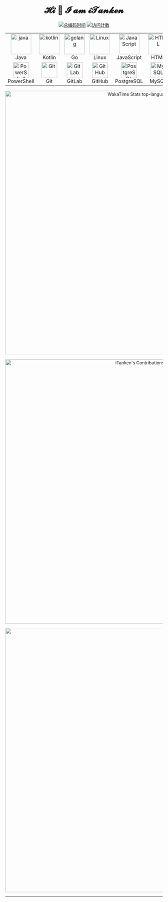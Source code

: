 <h1 align="center">𝓗𝓲 👋 𝓘 𝓪𝓶 𝓲𝓣𝓪𝓷𝓴𝓮𝓷</h1>

<p align="center">
  <a target="_blank" href="https://wakatime.com/@iTanken">
    <img alt="总编码时间" title="Wakatime coding activity Tracker" src="https://wakatime.com/badge/user/083fb826-e751-40d1-a6e0-14d05df1e605.svg?style=for-the-badge" /></a>
  <a target="_blank" href="https://github.com/iTanken">
    <img alt="访问计数" title="Profile views" src="https://komarev.com/ghpvc/?username=itanken&label=profile%20views%20&color=3fb950&style=for-the-badge" /></a>
</p>

<p align="center">
  <!--
  <a href="https://github.com/iTanken?tab=followers">
    <img alt="关注计数" title="Follow me on GitHub" src="https://custom-icon-badges.herokuapp.com/github/followers/iTanken?style=for-the-badge&logo=person-add&label=Followers"/></a>
  <a target="_blank" href="https://github.com/iTanken?tab=stars&sort=stargazers">
    <img alt="星标计数" title="Total stars on GitHub" src="https://custom-icon-badges.demolab.com/badge/dynamic/json?logo=star&label=Stars&style=for-the-badge&query=%24.stars&url=https://api.github-star-counter.workers.dev/user/iTanken" /></a>
  <a href="https://github.com/iTanken?tab=followers">
    <img alt="派生计数" title="Total forks on GitHub" src="https://img.shields.io/badge/dynamic/json?logo=github&label=Forks&style=for-the-badge&query=%24.forks&url=https://api.github-star-counter.workers.dev/user/iTanken"/></a>

  <a href="https://gitee.com/iTiki">
    <img alt="Gitee" title="Gitee" src="https://img.shields.io/badge/gitee-iTiki-blue?style=for-the-badge&logo=Gitee" /></a>
  -->
</p>

<table align="center" width="845">
    <tr>
        <td align="center" width="122">
          <img src="https://techstack-generator.vercel.app/java-icon.svg" alt="java" width="65" height="65" />
          <br>Java
        </td>
        <td align="center" width="122">
          <img src="https://skillicons.dev/icons?i=kotlin" alt="kotlin" width="65" height="65" />
          <br>Kotlin
        </td>
        <td align="center" width="122">
          <img src="https://skillicons.dev/icons?i=go" alt="golang" width="65" height="65" />
          <br>Go
        </td>
        <td align="center" width="122">
          <img src="https://skillicons.dev/icons?i=linux" alt="Linux" width="65" height="65" />
          <br>Linux
        </td>
        <td align="center" width="122">
          <img src="https://skillicons.dev/icons?i=js" alt="JavaScript" width="65" height="65" />
          <br>JavaScript
        </td>
        <td align="center"  width="122">
          <img src="https://skillicons.dev/icons?i=html" width="65" height="65" alt="HTML" />
          <br>HTML
        </td>
        <td align="center" width="122">
          <img src="https://skillicons.dev/icons?i=css" width="65" height="65" alt="CSS" />
          <br>CSS
        </td>
        <td align="center" width="122">
          <img src="https://techstack-generator.vercel.app/python-icon.svg" alt="python" width="65" height="65" />
          <br>Python
        </td>
    </tr>
    <tr>
        <td align="center" width="122">
          <img src="https://skillicons.dev/icons?i=powershell" width="50" height="50" alt="PowerShell" />
          <br>PowerShell
        </td>
        <td align="center" width="122"> 
          <img src="https://skillicons.dev/icons?i=git" width="50" height="50" alt="Git" />
          <br>Git
        </td>
        <td align="center"  width="122">
          <img src="https://skillicons.dev/icons?i=gitlab" width="50" height="50" alt="GitLab" />
          <br>GitLab
        </td>
        <td align="center" width="122">
          <img src="https://skillicons.dev/icons?i=github" width="50" height="50" alt="GitHub" />
          <br>GitHub
        </td>
        <td align="center" width="122">
          <img src="https://skillicons.dev/icons?i=postgres" width="50" height="50" alt="PostgreSQL" />
          <br>PostgreSQL
        </td>
        <td align="center" width="122">
          <img src="https://skillicons.dev/icons?i=mysql" width="50" height="50" alt="MySQL" />
          <br>MySQL
        </td>
        <td align="center" width="122">
          <img src="https://skillicons.dev/icons?i=sqlite" width="50" height="50" alt="SQLite" />
          <br>SQLite
        </td>
        <td align="center" width="122">
          <img src="https://skillicons.dev/icons?i=ps" width="50" height="50" alt="Photoshop" />
          <br>Photoshop
        </td>
    </tr>
</table>

<!--
<p align="center">
<a href="https://streak-stats.demolab.com/demo/?user=iTanken&theme=nord&hide_border=false&border_radius=5&locale=zh_Hans&card_width=700&mode=daily&properties=background&fire=%23EB5454&currStreakNum=%2361DAFB">
  <img width="845" alt="Github Stats top-languages" src="https://streak-stats.demolab.com/?user=iTanken&theme=nord&border_radius=5&locale=zh_Hans&card_width=700&fire=EB5454&currStreakNum=61DAFB" />
</a>
</p>

<p align="center">
  <img width="845" alt="Github Stats" src="https://github-readme-stats-itiki.vercel.app/api?username=iTanken&count_private=true&show_icons=true&theme=nord&locale=cn&title_color=88C0D0&text_color=D8DEE9&20231212"/>
</p>
-->
<p align="center">
  <img width="845" alt="WakaTime Stats top-languages" src="https://github-readme-stats-itiki.vercel.app/api/wakatime?username=iTanken&layout=compact&display_format=percent&langs_count=12&hide=json,xml,toml,yaml,nsis,text,other,go.mod&custom_title=Most%20Used%20Development%20Languages&theme=nord&locale=cn&title_color=88C0D0" />
</p>

<!--
<p align="center">
  <img width="420" alt="Top Languages by Commit" src="http://github-profile-summary-cards.vercel.app/api/cards/most-commit-language?username=iTanken&theme=nord_dark" />
  <img width="420" alt="Top Languages by Repo" src="http://github-profile-summary-cards.vercel.app/api/cards/repos-per-language?username=iTanken&theme=nord_dark" />
</p>

<p align="center">
<img width="845" alt="GitHub Profile Trophy 🏆" src="https://github-profile-trophy.vercel.app/?username=iTanken&theme=nord&row=2&column=3&margin-w=32&margin-h=32"/>
</p>
-->

<p align="center">
  <img width="845" alt="iTanken's Contributions" src="http://github-profile-summary-cards.vercel.app/api/cards/profile-details?username=iTanken&theme=nord_dark" />
</p>

<p align="center">

<!--
<a href="https://github.com/anuraghazra/github-readme-stats">
  <img height="193" alt="GitHub Stats top-languages" src="https://github-readme-stats-itiki.vercel.app/api/top-langs?username=iTanken&count_private=true&show_icons=true&theme=nord&locale=cn&title_color=88C0D0&text_color=D8DEE9&layout=compact&20230228" />
</a>
-->
</p>

<!--
<p align="center">
  <img alt="GitHub Stats top-languages" src="http://github-profile-summary-cards.vercel.app/api/cards/productive-time?username=iTanken&theme=nord_dark&utcOffset=8" />
  
  <img alt="GitHub Stats" src="http://github-profile-summary-cards.vercel.app/api/cards/most-commit-language?username=iTanken&theme=nord_dark"/>
</p>

<p align="center">
<img width="845" alt="iTanken's Activity Graph" src="https://github-readme-activity-graph.cyclic.app/graph?username=iTanken&theme=nord&custom_title=%E8%B4%A1%E7%8C%AE%E7%BB%9F%E8%AE%A1%E5%9B%BE%E8%A1%A8&radius=10" />
</p>

<p align="center">
<a href="https://app.dooboo.io/iTanken"><img width="845" src="https://stats.hyochan.dev/api/github-stats-advanced?login=itanken" /></a>
</p>

<p align="center">
  <a target="_blank" href="https://stackoverflow.com/users/15948262/tiki"><img width="845" src="https://so-stats.vercel.app/api?user=15948262&locale=cn"></a>
</p>
-->

<p align="center">
  <!--<img width="845" src="https://raw.githubusercontent.com/iTanken/iTanken/contribution-grid-snake/dark.svg">-->
  <a target="_blank" href="https://wakatime.com/@iTanken">
  <img width="845" src="https://wakatime.com/share/@iTanken/1d90785b-0d8f-44a8-9cd7-28f4f801e30f.svg">
  </a>
</p>

<!--
<details align="center">
  <summary>更多指标 📈</summary>
  <a href="https://metrics.lecoq.io/insights/iTanken" target="_blank">
    <img width="845" src="https://metrics.lecoq.io/iTanken?template=classic&base.indepth=true&base.hireable=true&isocalendar=1&languages=1&lines=1&habits=1&followup=1&notable=1&pagespeed=1&introduction=1&base=header%2C%20activity%2C%20community%2C%20repositories%2C%20metadata&base.indepth=true&base.hireable=true&base.skip=false&isocalendar=false&isocalendar.duration=full-year&languages=false&languages.limit=8&languages.threshold=0%25&languages.other=true&languages.colors=github&languages.sections=most-used&languages.indepth=false&languages.analysis.timeout=15&languages.analysis.timeout.repositories=7.5&languages.categories=markup%2C%20programming&languages.recent.categories=markup%2C%20programming&languages.recent.load=300&languages.recent.days=14&lines=false&lines.sections=base&lines.repositories.limit=4&lines.history.limit=1&habits=false&habits.from=200&habits.days=14&habits.facts=true&habits.charts=false&habits.charts.type=classic&habits.trim=false&habits.languages.limit=8&habits.languages.threshold=0%25&followup=false&followup.sections=repositories&followup.indepth=false&followup.archived=true&notable=false&notable.from=organization&notable.repositories=false&notable.indepth=false&notable.types=commit&notable.self=false&introduction=false&introduction.title=true&pagespeed=false&pagespeed.url=https%3A%2F%2Fzixizixi.cn&pagespeed.detailed=true&pagespeed.screenshot=true&pagespeed.pwa=true&config.timezone=Asia%2FShanghai" alt="Metrics"/>
  </a>
</details>

<p align="center">
  <img src="https://github-contributor-stats.vercel.app/api?username=iTanken&theme=nord&locale=cn&combine_all_yearly_contributions=true"/>
</p>

<p align="center">
<img src="https://github.githubassets.com/images/modules/profile/profile-joined-github-dark.svg">
</p>
-->

<!--
- 🌱 我目前正在学习 `Golang`、`Python`、`Kotlin`...
- 📫 如何联系我：<https://zixizixi.cn/about>
- 🔭 I’m currently working on ...
- 👯 I’m looking to collaborate on ...
- 🤔 I’m looking for help with ...
- 💬 Ask me about ...
- 😄 Pronouns: ...
- ⚡ Fun fact: ...
-->

---
